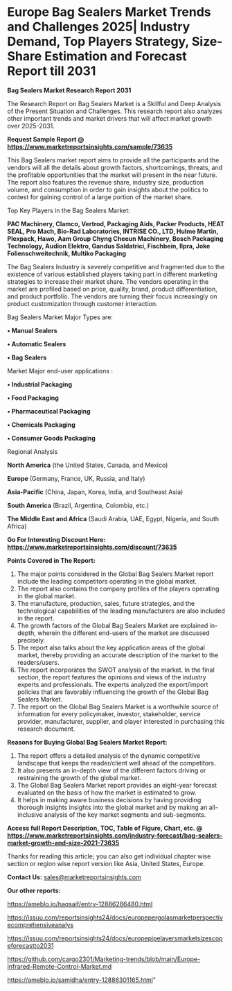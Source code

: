  # Europe Bag Sealers Market Trends and Challenges 2025| Industry Demand, Top Players Strategy, Size-Share Estimation and Forecast Report till 2031

<strong>Bag Sealers Market Research Report 2031</strong>

The Research Report on Bag Sealers Market is a Skillful and Deep Analysis of the Present Situation and Challenges. This research report also analyzes other important trends and market drivers that will affect market growth over 2025-2031.

<strong>Request Sample Report @ <a href=https://www.marketreportsinsights.com/sample/73635>https://www.marketreportsinsights.com/sample/73635</a></strong>

This Bag Sealers market report aims to provide all the participants and the vendors will all the details about growth factors, shortcomings, threats, and the profitable opportunities that the market will present in the near future. The report also features the revenue share, industry size, production volume, and consumption in order to gain insights about the politics to contest for gaining control of a large portion of the market share.

Top Key Players in the Bag Sealers Market:

<strong>PAC Machinery, Clamco, Vertrod, Packaging Aids, Packer Products, HEAT SEAL, Pro Mach, Bio-Rad Laboratories, INTRISE CO., LTD, Hulme Martin, Plexpack, Hawo, Aam Group Chyng Cheeun Machinery, Bosch Packaging Technology, Audion Elektro, Gandus Saldatrici, Fischbein, Ilpra, Joke Folienschweitechnik, Multiko Packaging</strong>

The Bag Sealers Industry is severely competitive and fragmented due to the existence of various established players taking part in different marketing strategies to increase their market share. The vendors operating in the market are profiled based on price, quality, brand, product differentiation, and product portfolio. The vendors are turning their focus increasingly on product customization through customer interaction.

Bag Sealers Market Major Types are:

<strong>• Manual Sealers

• Automatic Sealers

• Bag Sealers</strong>

Market Major end-user applications :

<strong>• Industrial Packaging

• Food Packaging

• Pharmaceutical Packaging

• Chemicals Packaging

• Consumer Goods Packaging</strong>

Regional Analysis

</u><strong><b>North America</b></strong> (the United States, Canada, and Mexico)

<strong><b>Europe </b></strong>(Germany, France, UK, Russia, and Italy)

<strong><b>Asia-Pacific</b></strong> (China, Japan, Korea, India, and Southeast Asia)

<strong><b>South America</b></strong> (Brazil, Argentina, Colombia, etc.)

<strong><b>The Middle East and Africa</b></strong> (Saudi Arabia, UAE, Egypt, Nigeria, and South Africa)

<strong>Go For Interesting Discount Here: <a href=https://www.marketreportsinsights.com/discount/73635>https://www.marketreportsinsights.com/discount/73635</a></strong>

<strong>Points Covered in The Report:</strong>
<ol>
  <li>The major points considered in the Global Bag Sealers Market report include the leading competitors operating in the global market.</li>
  <li>The report also contains the company profiles of the players operating in the global market.</li>
  <li>The manufacture, production, sales, future strategies, and the technological capabilities of the leading manufacturers are also included in the report.</li>
  <li>The growth factors of the Global Bag Sealers Market are explained in-depth, wherein the different end-users of the market are discussed precisely.</li>
  <li>The report also talks about the key application areas of the global market, thereby providing an accurate description of the market to the readers/users.</li>
  <li>The report incorporates the SWOT analysis of the market. In the final section, the report features the opinions and views of the industry experts and professionals. The experts analyzed the export/import policies that are favorably influencing the growth of the Global Bag Sealers Market.</li>
  <li>The report on the Global Bag Sealers Market is a worthwhile source of information for every policymaker, investor, stakeholder, service provider, manufacturer, supplier, and player interested in purchasing this research document.</li>
</ol>
<strong>Reasons for Buying Global Bag Sealers Market Report:</strong>

<ol>
  <li>The report offers a detailed analysis of the dynamic competitive landscape that keeps the reader/client well ahead of the competitors.</li>
  <li>It also presents an in-depth view of the different factors driving or restraining the growth of the global market.</li>
  <li>The Global Bag Sealers Market report provides an eight-year forecast evaluated on the basis of how the market is estimated to grow.</li>
  <li>It helps in making aware business decisions by having providing thorough insights insights into the global market and by making an all-inclusive analysis of the key market segments and sub-segments.</li>
</ol>
<strong>Access full Report Description, TOC, Table of Figure, Chart, etc. @ <a href=https://www.marketreportsinsights.com/industry-forecast/bag-sealers-market-growth-and-size-2021-73635>https://www.marketreportsinsights.com/industry-forecast/bag-sealers-market-growth-and-size-2021-73635</a></strong>


Thanks for reading this article; you can also get individual chapter wise section or region wise report version like Asia, United States, Europe.

<strong>Contact Us:</strong>
sales@marketreportsinsights.com

<strong>Our other reports:</strong>

<a href=https://ameblo.jp/haqsaif/entry-12886286480.html>https://ameblo.jp/haqsaif/entry-12886286480.html</a>

<a href=https://issuu.com/reportsinsights24/docs/europepergolasmarketperspectivecomprehensiveanalys>https://issuu.com/reportsinsights24/docs/europepergolasmarketperspectivecomprehensiveanalys</a>

<a href=https://issuu.com/reportsinsights24/docs/europepipelayersmarketsizescopeforecastto2031>https://issuu.com/reportsinsights24/docs/europepipelayersmarketsizescopeforecastto2031</a>

<a href=https://github.com/cargo2301/Marketing-trends/blob/main/Europe-Infrared-Remote-Control-Market.md>https://github.com/cargo2301/Marketing-trends/blob/main/Europe-Infrared-Remote-Control-Market.md</a>

<a href=https://ameblo.jp/samidha/entry-12886301165.html>https://ameblo.jp/samidha/entry-12886301165.html</a>"
